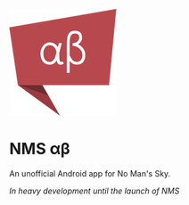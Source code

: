 ![](app/src/free/res/mipmap-xxxhdpi/ic_launcher.png)

# NMS αβ

An unofficial Android app for No Man's Sky.

*In heavy development until the launch of NMS*
